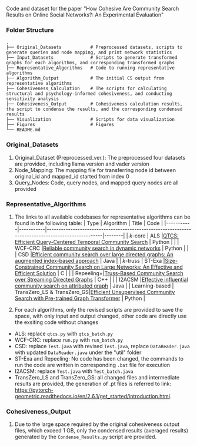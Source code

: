 Code and dataset for the paper "How Cohesive Are Community Search Results on Online Social Networks?: An Experimental Evaluation"

### Folder Structure
    .
    ├── Original_Datasets           # Preprocessed datasets, scripts to generate queries and node mapping, and print network statistics
    ├── Input_Datasets              # Scripts to generate transformed graphs for each algorithms, and corresponding transformed graphs
    ├── Representative_Algorithms   # Code to running representative algorithms
    ├── Algorithm_Output            # The initial CS output from representative algorithms
    ├── Cohesiveness_Calculation    # The scripts for calculating structural and psychology-informed cohesiveness, and conducting sensitivity analysis
    ├── Cohesiveness_Output         # Cohesiveness calculation results, the script to condense the results, and the corresponding condensed results
    ├── Visualization               # Scripts for data visualization
    ├── Figures                     # Figures
    └── README.md

### Original_Datasets
1. Original_Dataset (Preprocessed_ver.): The preprocessed four datasets are provided, including llama version and vader version
2. Node_Mapping: The mapping file for transferring node id between original_id and mapped_id started from index 0 
3. Query_Nodes: Code, query nodes, and mapped query nodes are all provided


### Representative_Algorithms
1. The links to all available codebases for representative algorithms can be found in the following table:
    | Type      | Algorithm | Title                                                                                            | Code   |
    |-----------|-----------|--------------------------------------------------------------------------------------------------|--------|
    | *k*-core  | ALS       |[QTCS: Efficient Query-Centered Temporal Community Search](https://github.com/longlonglin/QTCS)   | Python |
    |           | WCF-CRC   |[Reliable community search in dynamic networks](https://github.com/Cyril-Tang/CRC-query)          | Python |
    |           | CSD       |[Efficient community search over large directed graphs: An augmented index-based approach](https://github.com/wzr95/community-search) | Java   |
    | *k*-truss | ST-Exa    |[Size-Constrained Community Search on Large Networks: An Effective and Efficient Solution](https://github.com/harrycoder17/Size-constrained-Community-Search)    | C      |
    |           | Repeeling+|[Truss-Based Community Search over Streaming Directed Graphs](https://github.com/hkbudb/streaming-dtruss)        | C++    |
    |           | I2ACSM    |[Effective influential community search on attributed graph](https://github.com/Smj765/InfluentialAttributeCS)   | Java   |
    | Learning-based  | TransZero_LS & TransZero_GS|[Efficient Unsupervised Community Search with Pre-trained Graph Transformer](https://github.com/guaiyoui/TransZero)            | Python |

2. For each algorithms, only the revised scripts are provided to save the space, with only input and output changed, other code are directly use the exsiting code without changes
+ ALS: replace `qtcs.py` with `qtcs_batch.py`
+ WCF-CRC: replace `run.py` with `run_batch.py`
+ CSD: replace `Test.java` with revised `Test.java`, replace `DataReader.java` with updated `DataReader.java` under the "util" folder
+ ST-Exa and Repeeling: No code has been changed, the commands to run the code are written in corresponding `.bat` file for execution  
+ I2ACSM: replace `Test.java` with `Test_batch.java`
+ TransZero_LS and TransZero_GS: all changed files and intermediate results are provided, the generation of .pt files is referred to link: https://pytorch-geometric.readthedocs.io/en/2.6.1/get_started/introduction.html.


### Cohesiveness_Output
1. Due to the large space required by the original cohesiveness output files, which exceed 1 GB, only the condensed results (averaged results) generated by the `Condense_Results.py` script are provided.
